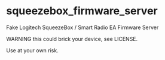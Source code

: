 # squeezebox_firmware_server

Fake Logitech SqueezeBox / Smart Radio EA Firmware Server

WARNING this could brick your device, see LICENSE.

Use at your own risk.


